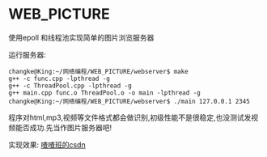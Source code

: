 # WEB_PICTURE
使用epoll 和线程池实现简单的图片浏览服务器

运行服务器:

```
changke@King:~/网络编程/WEB_PICTURE/webserver$ make
g++ -c func.cpp -lpthread -g
g++ -c ThreadPool.cpp -lpthread -g
g++ main.cpp func.o ThreadPool.o -o main -lpthread -g
changke@King:~/网络编程/WEB_PICTURE/webserver$ ./main 127.0.0.1 2345

```
程序对html,mp3,视频等文件格式都会做识别,初级性能不是很稳定,也没测试发视频能否成功.先当作图片服务器吧!

实现效果:
<a href="https://blog.csdn.net/qq_41681241/article/details/86907477">喳喳班的csdn</a>
